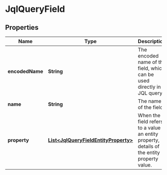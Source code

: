 # JqlQueryField

## Properties
Name | Type | Description | Notes
------------ | ------------- | ------------- | -------------
**encodedName** | **String** | The encoded name of the field, which can be used directly in a JQL query. |  [optional]
**name** | **String** | The name of the field. | 
**property** | [**List&lt;JqlQueryFieldEntityProperty&gt;**](JqlQueryFieldEntityProperty.md) | When the field refers to a value in an entity property, details of the entity property value. |  [optional]
